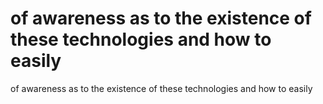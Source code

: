 # of awareness as to the existence of these technologies and how to easily

of awareness as to the existence of these technologies and how to easily